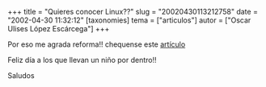 +++
title = "Quieres conocer Linux??"
slug = "20020430113212758"
date = "2002-04-30 11:32:12"
[taxonomies]
tema = ["articulos"]
autor = ["Oscar Ulises López Escárcega"]
+++

Por eso me agrada reforma!! chequense este
[artículo](http://www.reforma.com/tecnologia/Articulo/190409/#nota)

Feliz día a los que llevan un niño por dentro!!

Saludos

